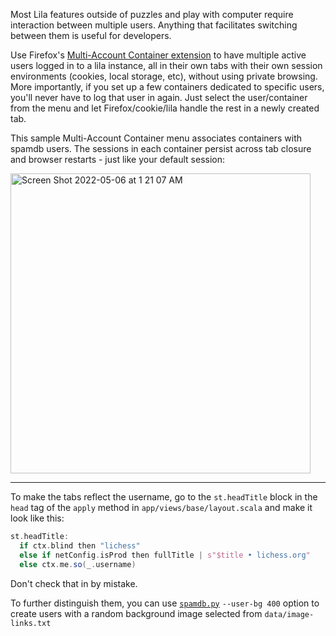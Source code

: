 Most Lila features outside of puzzles and play with computer require interaction between multiple users. Anything that facilitates switching between them is useful for developers.

Use Firefox's [Multi-Account Container extension](https://addons.mozilla.org/en-US/firefox/addon/multi-account-containers/) to have multiple active users logged in to a lila instance, all in their own tabs with their own session environments (cookies, local storage, etc), without using private browsing. More importantly, if you set up a few containers dedicated to specific users, you'll never have to log that user in again. Just select the user/container from the menu and let Firefox/cookie/lila handle the rest in a newly created tab.

This sample Multi-Account Container menu associates containers with spamdb users. The sessions in each container persist across tab closure and browser restarts - just like your default session:

<img align="center" width="480" alt="Screen Shot 2022-05-06 at 1 21 07 AM" src="https://user-images.githubusercontent.com/101470903/167077893-339af997-3f66-4d02-a612-97fa559510e7.png">

---

To make the tabs reflect the username, go to the `st.headTitle` block in the `head` tag of the `apply` method in `app/views/base/layout.scala` and make it look like this:

```scala
st.headTitle:
  if ctx.blind then "lichess"
  else if netConfig.isProd then fullTitle | s"$title • lichess.org"
  else ctx.me.so(_.username)
```

Don't check that in by mistake.

To further distinguish them, you can use [`spamdb.py`](../local-setup/db.md) `--user-bg 400` option to create users with a random background image selected from `data/image-links.txt`
